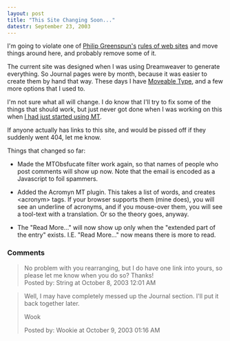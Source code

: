 ```yaml
---
layout: post
title: "This Site Changing Soon..."
datestr: September 23, 2003
---
```


I'm going to violate one of <a href="http://philip.greenspun.com/" title="Philip Greenspun's Home Page">Philip Greenspun's</a> <a href="http://philip.greenspun.com/wtr/random-lessons.html" title="Things I learned the Hard Way">rules of web sites</a> and move things around here, and probably remove some of it.

The current site was designed when I was using Dreamweaver to generate everything.  So Journal pages were by month, because it was easier to create them by hand that way.  These days I have <a href="http://www.moveabletype.org/">Moveable Type</a>, and a few more options that I used to.

I'm not sure what all will change.  I do know that I'll try to fix some of the things that should work, but just never got done when I was working on this when <a href="/2003/03/16/2003-03-16-132">I had just started using MT</a>.

If anyone actually has links to this site, and would be pissed off if they suddenly went 404, let me know.

Things that changed so far:

* Made the MTObsfucate filter work again, so that names of people who post comments will show up now.  Note that the email is encoded as a Javascript to foil spammers.</li>

* Added the Acromyn MT plugin.  This takes a list of words, and creates &lt;acronym&gt; tags.  If your browser supports them (mine does), you will see an underline of acronyms, and if you mouse-over them, you will see a tool-text with a translation.  Or so the theory goes, anyway.</li>

* The "Read More..." will now show up only when the "extended part of the entry" exists.  I.E. "Read More..." now means there is more to read.</li>

### Comments

<blockquote>
No problem with you rearranging, but I do have one link into yours, so please let me know when you do so? Thanks!
<div class="comment-meta">Posted by: String at October  8, 2003 12:01 AM</div> </blockquote>

<blockquote>
Well, I may have completely messed up the Journal section.  I'll put it back together later.

Wook
<div class="comment-meta">Posted by: Wookie at October  9, 2003 01:16 AM</div> </blockquote>

